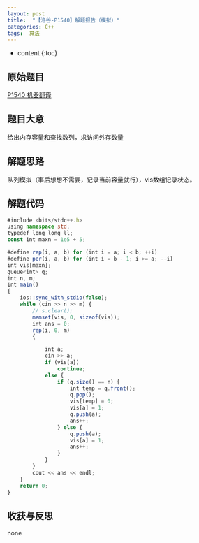 ```yaml
---
layout: post
title:  "【洛谷-P1540】解题报告（模拟）"
categories: C++
tags:  算法
---
```


* content
{:toc}


## 原始题目

[P1540 机器翻译](https://www.luogu.com.cn/problem/P1540)

## 题目大意

给出内存容量和查找数列，求访问外存数量

## 解题思路

队列模拟（事后想想不需要，记录当前容量就行），vis数组记录状态。

## 解题代码


```typescript
#include <bits/stdc++.h>
using namespace std;
typedef long long ll;
const int maxn = 1e5 + 5;

#define rep(i, a, b) for (int i = a; i < b; ++i)
#define per(i, a, b) for (int i = b - 1; i >= a; --i)
int vis[maxn];
queue<int> q;
int n, m;
int main()
{
    ios::sync_with_stdio(false);
    while (cin >> n >> m) {
        // s.clear();
        memset(vis, 0, sizeof(vis));
        int ans = 0;
        rep(i, 0, m)
        {

            int a;
            cin >> a;
            if (vis[a])
                continue;
            else {
                if (q.size() == n) {
                    int temp = q.front();
                    q.pop();
                    vis[temp] = 0;
                    vis[a] = 1;
                    q.push(a);
                    ans++;
                } else {
                    q.push(a);
                    vis[a] = 1;
                    ans++;
                }
            }
        }
        cout << ans << endl;
    }
    return 0;
}
```

## 收获与反思

none